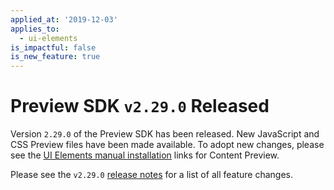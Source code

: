 ```yaml
---
applied_at: '2019-12-03'
applies_to:
  - ui-elements
is_impactful: false
is_new_feature: true
---
```

# Preview SDK `v2.29.0` Released

Version `2.29.0` of the Preview SDK has been released. New JavaScript and CSS
Preview files have been made available. To adopt new changes, please see the
[UI Elements manual installation][ui-elements-manual-install] links for Content
Preview.

Please see the `v2.29.0` [release notes][preview-2.29-release-notes] for a list
of all feature changes.

[ui-elements-manual-install]: g://embed/ui-elements/installation/#manual-installation
[preview-2.29-release-notes]: https://github.com/box/box-content-preview/releases/tag/v2.29.0